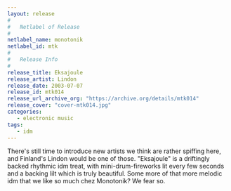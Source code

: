 ```yaml
---
layout: release
#
#   Netlabel of Release
#
netlabel_name: monotonik
netlabel_id: mtk
#
#   Release Info
#
release_title: Eksajoule
release_artist: Lindon
release_date: 2003-07-07
release_id: mtk014
release_url_archive_org: "https://archive.org/details/mtk014"
release_cover: "cover-mtk014.jpg"
categories:
   - electronic music
tags:
   - idm
---
```

There's still time to introduce new artists we think are rather spiffing here, and Finland's Lindon would be one of those. "Eksajoule" is a driftingly backed rhythmic idm treat, with mini-drum-fireworks lit every few seconds and a backing lilt which is truly beautiful. Some more of that more melodic idm that we like so much chez Monotonik? We fear so.



